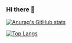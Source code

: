 ### Hi there 👋

<!--
**christhebliss/christhebliss** is a ✨ _special_ ✨ repository because its `README.md` (this file) appears on your GitHub profile.

Here are some ideas to get you started:

- 🔭 I’m currently working on ...
- 🌱 I’m currently learning ...
- 👯 I’m looking to collaborate on ...
- 🤔 I’m looking for help with ...
- 💬 Ask me about ...
- 📫 How to reach me: ...
- 😄 Pronouns: ...
- ⚡ Fun fact: ...
-->

[![Anurag's GitHub stats](https://github-readme-stats.vercel.app/api?username=christhebliss&count_private=true&show_icons=true&theme=dark)](https://github.com/anuraghazra/github-readme-stats)

<!--
[![Top Langs](https://github-readme-stats.vercel.app/api/top-langs/?username=christhebliss&langs_count=10&hide=scss)](https://github.com/anuraghazra/github-readme-stats)
-->

[![Top Langs](https://github-readme-stats.vercel.app/api/top-langs/?username=christhebliss&layout=compact&hide=scss)](https://github.com/anuraghazra/github-readme-stats)

<!--
[![willianrod's wakatime stats](https://github-readme-stats.vercel.app/api/wakatime?username=christhebliss)](https://github.com/anuraghazra/github-readme-stats)
<img src="{https://img.shields.io/badge/Python-FFD43B?style=for-the-badge&logo=python&logoColor=darkgreen}" />
![image]({https://img.shields.io/badge/WhatsApp-25D366?style=for-the-badge&logo=whatsapp&logoColor=white})
-->

